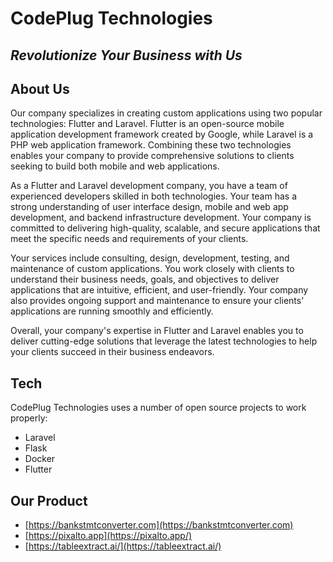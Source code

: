 # CodePlug Technologies
## _Revolutionize Your Business with Us_

## About Us
Our company specializes in creating custom applications using two popular technologies: Flutter and Laravel. Flutter is an open-source mobile application development framework created by Google, while Laravel is a PHP web application framework. Combining these two technologies enables your company to provide comprehensive solutions to clients seeking to build both mobile and web applications.

As a Flutter and Laravel development company, you have a team of experienced developers skilled in both technologies. Your team has a strong understanding of user interface design, mobile and web app development, and backend infrastructure development. Your company is committed to delivering high-quality, scalable, and secure applications that meet the specific needs and requirements of your clients.

Your services include consulting, design, development, testing, and maintenance of custom applications. You work closely with clients to understand their business needs, goals, and objectives to deliver applications that are intuitive, efficient, and user-friendly. Your company also provides ongoing support and maintenance to ensure your clients' applications are running smoothly and efficiently.

Overall, your company's expertise in Flutter and Laravel enables you to deliver cutting-edge solutions that leverage the latest technologies to help your clients succeed in their business endeavors.

## Tech
CodePlug Technologies uses a number of open source projects to work properly:

- Laravel
- Flask
- Docker
- Flutter

## Our Product
- [https://bankstmtconverter.com](https://bankstmtconverter.com)
- [https://pixalto.app](https://pixalto.app/)
- [https://tableextract.ai/](https://tableextract.ai/)
